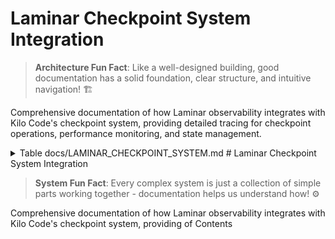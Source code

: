 # Laminar Checkpoint System Integration

> **Architecture Fun Fact**: Like a well-designed building, good documentation has a solid foundation, clear structure, and intuitive navigation! 🏗️

Comprehensive documentation of how Laminar observability integrates with Kilo Code's checkpoint
system, providing detailed tracing for checkpoint operations, performance monitoring, and state
management.

<details><summary>Table<write_to_file>
<path>docs/LAMINAR_CHECKPOINT_SYSTEM.md</path>
<content>
# Laminar Checkpoint System Integration

> **System Fun Fact**: Every complex system is just a collection of simple parts working together - documentation helps us understand how! ⚙️

Comprehensive documentation of how Laminar observability integrates with Kilo Code's checkpoint
system, providing of Contents</summary>
- \[Overview]\(#overview detailed tracing for checkpoint operations, performance monitoring, and
  state management.

<details><summary>Table)
- Architecture
- [Checkpoint of Contents</summary>
- [Overview](#overview)
- \[Architecture]\(#architecture Lifecycle)
- Tracing]\(#checkpoint-lifecycle-tracing)
- \[ \[CheckpointPerformance Lifecycle Tracing]\(#checkpoint-lifecycle-tracing-monitoring)
  -performance-monitoring)
- \State ManagementPerformance Tracking
- Error Handling
- \[Integration Points
- Code Reference Matrix Monitoring]\(#performance-monitoring)
- State Management Tracking
- Integration Points -- Navigation

</details Error Handling
- Code Reference Matrix
- [>

Navigation]\(#navigation)

\</details## Overview

The Checkpoint>

## Overview

The Checkpoint System System manages task state persistence and recovery in Kilo Code. The Laminar
integration adds comprehensive observability to checkpoint manages the operations persistence and
restoration, of enabling detailed monitoring of task state save/load operations, performance
metrics, and throughout state management patterns the execution.

### Key Integration Points
- lifecycle. The Laminar integration **Operation Tracing**: Every checkpoint adds comprehensive
  observability to checkpoint operations, operation creates enabling detailed monitoring of a
  dedicated span save/load operations, performance metrics, and
- **Performance Metrics**: Save state/load timing and resource consistency usage tracking
- \*\*State.

### Key Integration Points

- **Operation Analytics**: Tracing\*\*: Every checkpoint save/load Checkpoint size, operation is
  traced frequency, and with full context
- **Performance Metrics effectiveness monitoring**: Timing
- \*\* andError Classification\*\*: resource usage Checkpoint for checkpoint operations
- \*\* failureState Validation\*\*: analysis and recovery tracking
- **Usage Patterns**: Checkpoint frequency and Tracking of state consistency and integrity
- **Error Classification**: Detailed error handling and recovery size tracking

## Architecture

````mermaid trend analysis

## Architecture

```m
graph TD
    A[Taskermaid
graph TD
    A[ Execution] --> B[Checkpoint Operation]
Task Execution    B] --> B[Checkpoint Operation --> C[Laminar Span]
    B --> C[Lamin Creation]
    C --> D[arOperation Span Creation]
    C --> D Metadata[Operation Metadata Capture]
    D --> E[ Capture]
    D --> E[Checkpoint Execution]
    E --> F[Checkpoint Execution]
    E --> F[ResultResult Processing]
    F --> G[ Validation]
Performance    F --> G[Performance Recording]
    G --> H[Span Recording Completion]
]
    G --> H[Span Completion]
    H --> I[Metrics    H --> I[ Aggregation]
````

### Integration Flow

1Metrics Aggregation]

```

### Integration Flow
1. **Span Creation**: When a. **Span Creation**: When checkpoint operation checkpoint operation is initiated, a starts, new span span is created
2. ** is created withMetadata Capture operation metadata
2. ****: Operation type,Context Capture**: task context, and state information Task state recorded
3. **Execution Monitoring**: Checkpoint save/load, operation type, and environment details recorded
3. **Execution Monitoring operation with**: Checkpoint save/load timing measurement
4. **Result Validation**: State operation wrapped with timing integrity and consistency
4. **Result Analysis**: checks
5. **Performance Success/f Recordingailure status and performance**: metrics captured
 Resource usage and timing5. ** metricsState captured
6. **Span Finalization Analytics**: Checkpoint**: Complete size, span with success/failure status

## Checkpoint Lifecycle Tracing

### Span compression ratio, and Hierarchy

 storageCheckpoint spans are nested under task spans, maintaining execution context:

```

Task metrics 6. **Span Finalization Span ├── Checkpoint**: Complete trace Span 1 │ with ├── Save
Operation │ ├── comprehensive State checkpoint data

## Checkpoint Lifecycle Tracing

Serialization │ ├──### Span Hierarchy Checkpoint spans are nested Storage under task spans:

```
Task Span
├── Checkpoint Span 1
│   ├── Save Operation
│   ├── Write
│   └── State Validation
├── Checkpoint Span 2
│   ├── Load Operation
│   ├── State Deserialization
│   ├── Serialization
│   ├── Integrity Check
│   └── Storage Restoration Write
└── Checkpoint Span
│   └──3
```

### Span Metadata

Each Verification ├── Checkpoint Span 2 checkpoint span includes comprehensive metadata:
- \*\* └── Checkpoint Span 3 Operation Type\*\*: Save, load, or restore\`\`\`

### Span Metadata

Each checkpoint span includes operation

- **Task Context**: Task:
- ID **Operation Type**: Save, load,, user context, and execution state
- delete, \*\* or list operations
- **State Information**:Checkpoint ID\*\*: Unique identifier for the Size, complexity, and
  checkpoint
- \*\*Task content type
- \*\* Context\*\*:Storage Details\*\*: Associated task ID and Location, format execution context
- **, andStorage Details**: compression used
- **Performance Location, size, and Data**: Timing, compression information resource
- **Performance Data**: Timing, usage, and throughput

## Performance Monitoring

### throughput, and resource usage

## Performance Timing Metrics

Detailed Monitoring

### Timing Metrics timing

| Comprehensive timing analysis information for checkpoint operations: |
| -------------------------------------------------------------------: |
- \*\* **Serialization Time**: TimeOperation Duration\*\*: Total time for to convert state to
  checkpoint operations
- \*\* storable format
- **Serialization Time**: Time toI serialize/deserialize/O Time\*\*: Time spent reading task state
- **I/O from Time**: Time spent/writing to storage
- **Deserialization Time**: Time to restore state from storage on storage
- read/write operations
- **Compression Time**: Time **Validation Time**: Time spent verifying state integrity

for data compression/decompression

### Resource Usage### Resource Usage

Resource consumption tracking:

Resource consumption tracking- **Memory Usage**::
- Peak memory **Memory Usage**: Peak memory during checkpoint operations during- **CPU Usage**:
  Processing time serialization/deserialization
- **CPU Usage**: Processing for serialization time for/compression
- **Storage I/O**: compression/de Read/writecompression
- **Storage I/O**: throughput and Read/write operations and latency
- \*\*Network data Usage transfer rates
- **Network**: For Usage\*\*: For remote checkpoint storage

remote checkpoint storage## State Management Tracking

### Checkpoint Analytics

Detailed state management metrics:

- **Checkpoint Size**: Size of serialized

state## State Management Tracking

### State Integrity

Tracking of state consistency and integrity:
- \*\* data
- **Compression Ratio**:Checksum Validation\*\*: Effectiveness of Crypt compressionographic
  verification of state data algorithms
- **Change Frequency**:
- **Version How often Compatibility**: Ensuring state format checkpoints are compatibility created
- **- **Retention Policy**:Dependency Tracking**: Checkpoint Related state lifecycle components and
  relationships and cleanup patterns

- ### State \*\* Quality Metrics CorruptionQuality Detection\*\*: Automatic detection of and state
corruption

### State reliability tracking:

- **Data Integrity**: Evolution Monitoring Verification of checkpoint data consistency
- **Recovery Success**: Rate of successful state restoration how state- \*\* changes over time:
- **Change Frequency**: How often state is modified
- **Change Size**: Magnitude of state modifications
- **CorCheckpoint Frequencyruption Detection**: How\*\*: often checkpoints are Identification of
  created
- \*\*Retention corrupted checkpoints
- **Version Policy**: Compatibility\*\*: State retention and cleanup Checkpoint patterns

## Integration Points

### Task format compatibility System Integration

Checkpoint spans are children of tracking

## Error Handling

### task spans:
- Task context propagation for Error Classification Checkpoint errors are categorized:
- correlation
- User session tracking **Storage Errors across checkpoint operations -**: Disk space Hierarchical
  span, permission, or I/O failures
- **Serialization Errors**: relationships
- Task-level checkpoint aggregation

### Service Layer Integration

The LaminarService provides checkpoint tracing State serialization infrastructure:
- Standardized span creation for checkpoint/deserialization failures
- \*\* operations
- Performance monitoringCompression Errors\*\*: Data utilities
- State validation compression/decompression issues
- \*\* helpers
- Error handling andIntegrity Errors\*\*: Data corruption or recovery logic

### validation failures

### Error Context

Comprehensive Storage Integration error informationIntegration with:

- **Error various storage backends Location**::
- Local Where in the checkpoint process file system the error occurred
- \*\* operations
- Remote storageAffected Data\*\*: What services state data was
- Database impacted persistence
- Cloud storage
- \*\*Recovery providers

## Error Handling

### Actions\*\*: Steps taken to handle Error or recover from Classification

Checkpoint errors are errors

- **Impact Assessment**: How the error categorized for analysis:
- **Storage Errors**: I/O failures, permission issues, disk space
- **Serialization Errors**: affects task execution

## Integration Points

### Task System Integration

Checkpoint spans are State conversion failures, format issues

- **Integrity Errors**: children of task spans:
- Task ID propagation Checksum for correlation
- failures, corruption detection
- \*\* Execution context inheritance -Compatibility Errors\*\*: Version mismatches State change,
  format incompat tracking -ibilities

### Error Context

Comprehensive error information captured:
- \*\* RecoveryError Codes\*\*: Specific operation error identifiers
- \*\* tracingOperation Context

### Service Layer Integration

The\*\*: What LaminarService provides checkpoint utilities:
- was being attempted when error occurred
- Standardized \*\* span creation for checkpoint operations
- Performance monitoringState Information\*\*: helpers
- Error classification Details about the and state reporting
- State analytics being processed and metrics
- **Recovery Actions**: Steps taken to handle

### or recover from errors

## Code Reference Storage Integration

Matrix

| Component | File | KeyIntegration with various storage back Methods |ends Laminar Integration |
|-----------:
- Local| filesystem checkpoints------|-------------|-------------------| |
- RepoPerTask RemoteCheckpointService |
  \[`src storage (/services/checkcloud,points/RepoPerTaskCheckpoint network) Service.ts`]\(src/services/checkpoints/-
  Database-backed checkpoints -RepoPerTaskCheckpointService.ts) | Distributed storage systems
  `save()`, `load()`, \`restore

## Code Reference Matrix

|
Component()` | Span creation, performance tracking | | Checkpoint Manager | [`src/services/checkpoints/CheckpointManager.ts`](src/services/checkpoints/CheckpointManager.ts) | `createCheckpoint()`, `restoreCheckpoint()` | Operation orchestration | | State Serializer | File | [`src/services/checkpoints/StateSerializer.ts`](src |/services/checkpoints/StateSerializer.ts) | Key Methods | Laminar Integration | |-----------|------|-------------|-------------------| | RepoPerTaskCheckpointService | [`src/services/checkpoints/RepoPerTaskCheckpointService.ts`](src/services/checkpoints/RepoPerTaskCheckpointService.ts) | `save()`, `load()`, `delete()` | Span creation, performance tracking | | Checkpoint Manager | [`src/services/checkpoints/CheckpointManager.ts`](src/services/checkpoints/CheckpointManager.ts) | `create
`serialize()`, `deserialize()` | Serialization monitoring | | Storage Backend |
\[`src/services/checkpoints/Checkpoint()`, `restoreCheckpoint()` | Operation orchestration | |
State Serializer |
\[`src/services/checkpoints/StateSerializer.ts`]\(srcStorage/services/checkBackend.ts`](src/services/checkpoints/StorageBackend.ts) | `writepoints/StateSerializer.ts)
| `serialize()`, `deserialize()`
|()`, `read()` | I/O operation Serialization monitoring | tracing| | | Integrity Checker | [`src
Storage/services/checkpoints/IntegrityChecker.ts`]( Backend | [`src/services/checkpoints/src/services/checkpoints/IntegrityChecker.tsStorageBackend.ts`](src/services/checkpoints) | `validate()`, `/StorageBackend.ts)
| `writechecksum()` | State validation()`, `read()\` | I/O tracking |

## Navigation

\<a id=" performance tracking |

\##navigation Navigation

<a id="navigation-footer">\</-footer"></a>
- Back: \[\`LAMaINAR\_SUBSYSTEMS\_INDEX>
- Back:
  \[`LAMIN.md`]\(AR\_SUBLAMINAR\_SUBSYSTEMSSYSTEMS\_README.md`](LAM_README.md:1) · Root:INAR [`LAMINAR\_SUBSYSTEMS\_INDEX\_SUBSYSTEMS\_README.md:1)
  · Root:
  \[`LAMIN.md`]\(LAMINAR\_SUBSYSTEMSAR\_SUBSYSTEMS\_README.md`](LAMINAR_SUBSYSTEMS_README.md_README.md:1) · Source: `/docs/LAMINAR\_CHECKPOINT\_SYSTEM:1)
  · Source:.md#L1`</content> <line`/docs\_count>/LAMINAR\_CHECKPOINT\_SYSTEM.md#L1\`

## 🔍 Research Context & Next Steps

### When You're Here, You Can:

- *Understanding Laminar Observability:**

- **Next**: Check related Laminar documentation in the same directory
- **Related**: [Technical Glossary](../GLOSSARY.md) for terminology,
  [Laminar Documentation](README.md) for context

- *Implementing Observability Features:**

- **Next**: [Repository Development Guide](../architecture/repository/DEVELOPMENT_GUIDE.md) →
  [Testing Infrastructure](../architecture/repository/TESTING_INFRASTRUCTURE.md)
- **Related**: [Orchestrator Documentation](../orchestrator/README.md) for integration patterns

- *Troubleshooting Observability Issues:**

- **Next**: [Race Condition Analysis](../architecture/race-condition/README.md) →
  [Root Cause Analysis](../architecture/race-condition/ROOT_CAUSE_ANALYSIS.md)
- **Related**: [Orchestrator Error Handling](../orchestrator/ORCHESTRATOR_ERROR_HANDLING.md) for
  common issues

### No Dead Ends Policy

Every page provides clear next steps based on your research goals. If you're unsure where to go
next, return to [Laminar Documentation](README.md) for guidance.

## Navigation Footer

- **

- *Navigation**: [← Back to Laminar Documentation](README.md) ·
[📚 Technical Glossary](../GLOSSARY.md) · [↑ Table of Contents](#-research-context--next-steps)
